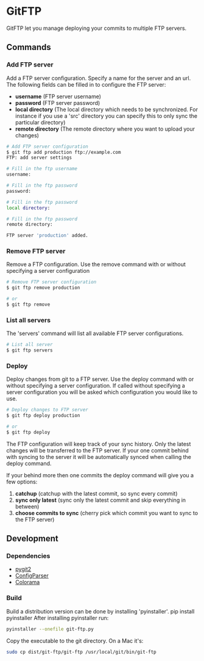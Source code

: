 # GitFTP
GitFTP let you manage deploying your commits to multiple FTP servers.


## Commands

### Add FTP server
Add a FTP server configuration. Specify a name for the server and an url.
The following fields can be filled in to configure the FTP server:
- __username__ (FTP server username)
- __password__ (FTP server password)
- __local directory__ (The local directory which needs to be synchronized. For instance if you use a 'src' directory you can specify this to only sync the particular directory)
- __remote directory__ (The remote directory where you want to upload your changes)
```bash
# Add FTP server configuration
$ git ftp add production ftp://example.com
FTP: add server settings

# Fill in the ftp username
username:

# Fill in the ftp password
password:

# Fill in the ftp password
local directory:

# Fill in the ftp password
remote directory:

FTP server 'production' added.
```

### Remove FTP server
Remove a FTP configuration. Use the remove command with or without specifying a server configuration
```bash
# Remove FTP server configuration
$ git ftp remove production

# or
$ git ftp remove
```

### List all servers
The 'servers' command will list all available FTP server configurations.
```bash
# List all server
$ git ftp servers
```

### Deploy
Deploy changes from git to a FTP server. Use the deploy command with or without specifying a server configuration.
If called without specifying a server configuration you will be asked which configuration you would like to use.
```bash
# Deploy changes to FTP server
$ git ftp deploy production

# or
$ git ftp deploy
```

The FTP configuration will keep track of your sync history. Only the latest changes will be transferred to the FTP server.
If your one commit behind with syncing to the server it will be automatically synced when calling the deploy command.

If your behind more then one commits the deploy command will give you a few options:

1. __catchup__ (catchup with the latest commit, so sync every commit)
2. __sync only latest__ (sync only the latest commit and skip everything in between)
3. __choose commits to sync__ (cherry pick which commit you want to sync to the FTP server)


## Development
### Dependencies
- [pygit2](http://www.pygit2.org/)
- [ConfigParser](https://docs.python.org/2/library/configparser.html#module-ConfigParser)
- [Colorama](https://pypi.python.org/pypi/colorama)

### Build
Build a distribution version can be done by installing 'pyinstaller'. pip install pyinstaller
After installing pyinstaller run:
```bash
pyinstaller --onefile git-ftp.py
```

Copy the executable to the git directory.
On a Mac it's:
```bash
sudo cp dist/git-ftp/git-ftp /usr/local/git/bin/git-ftp
```
